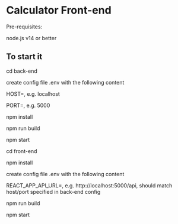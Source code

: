 # Calculator Front-end


Pre-requisites:

node.js v14 or better

## To start it


cd back-end

create config file .env with the following content

HOST=<host or IP to bind server to>, e.g. localhost

PORT=<port for server to listen>, e.g. 5000

npm install

npm run build

npm start



cd front-end

npm install

create config file .env with the following content

REACT_APP_API_URL=<url to back-end API service>, e.g. http://localhost:5000/api, should match host/port specified in back-end config

npm run build

npm start